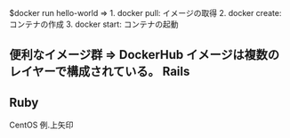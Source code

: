 $docker run hello-world
 => 1. docker pull: イメージの取得
    2. docker create: コンテナの作成
    3. docker start: コンテナの起動

便利なイメージ群 => DockerHub
イメージは複数のレイヤーで構成されている。
Rails
-----
Ruby
-----
CentOS
例.上矢印
